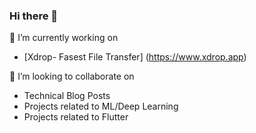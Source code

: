 ### Hi there 👋


🔭 I’m currently working on 
-  [Xdrop- Fasest File Transfer] (https://www.xdrop.app)

👯 I’m looking to collaborate on 
  
- Technical Blog Posts
- Projects related to ML/Deep Learning
- Projects related to Flutter


<!--
**PranavRNambiar/PranavRNambiar** is a ✨ _special_ ✨ repository because its `README.md` (this file) appears on your GitHub profile.


